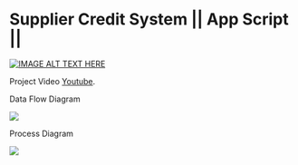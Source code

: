 # Supplier Credit System || App Script || 

[![IMAGE ALT TEXT HERE](https://img.youtube.com/vi/tbsYE9a9KI8&ab_channel=SharifAshikIshtiak/0.jpg)](https://www.youtube.com/watch?v=tbsYE9a9KI8&ab_channel=SharifAshikIshtiak)

Project Video [Youtube](https://youtu.be/tbsYE9a9KI8).

Data Flow Diagram

![](https://user-images.githubusercontent.com/44643948/215288100-4d3a1b7a-2488-4a83-8413-be0919579eca.png)

Process Diagram

![](https://user-images.githubusercontent.com/44643948/215288162-76716256-6446-46a7-889c-1540e6f8fb3a.png)
